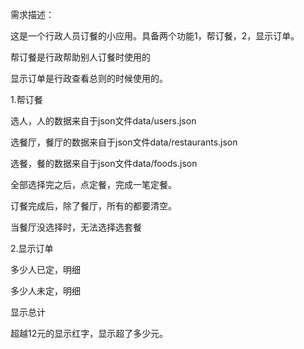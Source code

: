 需求描述：

这是一个行政人员订餐的小应用。具备两个功能1，帮订餐，2，显示订单。

帮订餐是行政帮助别人订餐时使用的

显示订单是行政查看总则的时候使用的。



1.帮订餐

选人，人的数据来自于json文件data/users.json

选餐厅，餐厅的数据来自于json文件data/restaurants.json

选餐，餐的数据来自于json文件data/foods.json

全部选择完之后，点定餐，完成一笔定餐。

订餐完成后，除了餐厅，所有的都要清空。

当餐厅没选择时，无法选择选套餐



2.显示订单

多少人已定，明细

多少人未定，明细

显示总计



超越12元的显示红字，显示超了多少元。

